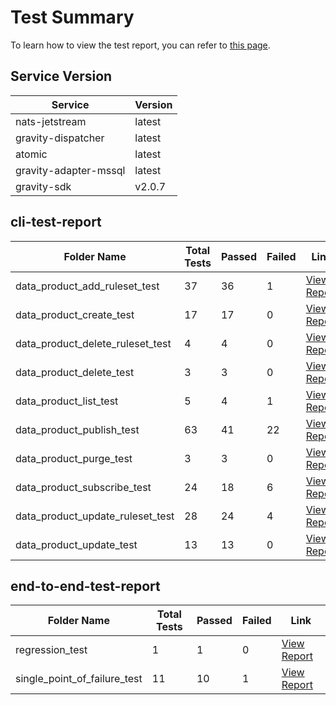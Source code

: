 # Test Summary
To learn how to view the test report, you can refer to [this page](https://github.com/GravityNtut/specified-version-test-report/blob/main/HOW_TO_USE.md).

## Service Version
| Service | Version |
|---------|---------|
| nats-jetstream | latest |
| gravity-dispatcher | latest |
| atomic | latest |
| gravity-adapter-mssql | latest |
| gravity-sdk | v2.0.7 |
## cli-test-report

| Folder Name | Total Tests | Passed | Failed | Link |
|-------------|-------------|--------|--------|------|
| data_product_add_ruleset_test | 37 | 36 | 1 | [View Report](https://github.com/GravityNtut/specified-version-test-report/blob/main/./test_reports/test_report_202504011646/cli-test-report/data_product_add_ruleset_test/report.md) |
| data_product_create_test | 17 | 17 | 0 | [View Report](https://github.com/GravityNtut/specified-version-test-report/blob/main/./test_reports/test_report_202504011646/cli-test-report/data_product_create_test/report.md) |
| data_product_delete_ruleset_test | 4 | 4 | 0 | [View Report](https://github.com/GravityNtut/specified-version-test-report/blob/main/./test_reports/test_report_202504011646/cli-test-report/data_product_delete_ruleset_test/report.md) |
| data_product_delete_test | 3 | 3 | 0 | [View Report](https://github.com/GravityNtut/specified-version-test-report/blob/main/./test_reports/test_report_202504011646/cli-test-report/data_product_delete_test/report.md) |
| data_product_list_test | 5 | 4 | 1 | [View Report](https://github.com/GravityNtut/specified-version-test-report/blob/main/./test_reports/test_report_202504011646/cli-test-report/data_product_list_test/report.md) |
| data_product_publish_test | 63 | 41 | 22 | [View Report](https://github.com/GravityNtut/specified-version-test-report/blob/main/./test_reports/test_report_202504011646/cli-test-report/data_product_publish_test/report.md) |
| data_product_purge_test | 3 | 3 | 0 | [View Report](https://github.com/GravityNtut/specified-version-test-report/blob/main/./test_reports/test_report_202504011646/cli-test-report/data_product_purge_test/report.md) |
| data_product_subscribe_test | 24 | 18 | 6 | [View Report](https://github.com/GravityNtut/specified-version-test-report/blob/main/./test_reports/test_report_202504011646/cli-test-report/data_product_subscribe_test/report.md) |
| data_product_update_ruleset_test | 28 | 24 | 4 | [View Report](https://github.com/GravityNtut/specified-version-test-report/blob/main/./test_reports/test_report_202504011646/cli-test-report/data_product_update_ruleset_test/report.md) |
| data_product_update_test | 13 | 13 | 0 | [View Report](https://github.com/GravityNtut/specified-version-test-report/blob/main/./test_reports/test_report_202504011646/cli-test-report/data_product_update_test/report.md) |

## end-to-end-test-report

| Folder Name | Total Tests | Passed | Failed | Link |
|-------------|-------------|--------|--------|------|
| regression_test | 1 | 1 | 0 | [View Report](https://github.com/GravityNtut/specified-version-test-report/blob/main/./test_reports/test_report_202504011646/end-to-end-test-report/regression_test/report.md) |
| single_point_of_failure_test | 11 | 10 | 1 | [View Report](https://github.com/GravityNtut/specified-version-test-report/blob/main/./test_reports/test_report_202504011646/end-to-end-test-report/single_point_of_failure_test/report.md) |

